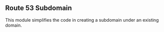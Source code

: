 ## Route 53 Subdomain

This module simplifies the code in creating a subdomain under an existing
domain.
